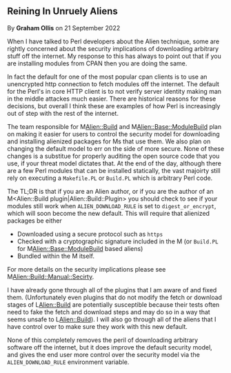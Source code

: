 ## Reining In Unruely Aliens

By <b>Graham Ollis</b> on 21 September 2022

When I have talked to Perl developers about the Alien technique, some are
rightly concerned about the security implications of downloading arbitrary
stuff off the internet.  My response to this has always to point out that
if you are installing modules from CPAN then you are doing the same.

In fact the default for one of the most popular cpan clients is to use an
unencrypted http connection to fetch modules off the internet.  The default
for the Perl's in core HTTP client is to not verify server identity making
man in the middle attackes much easier.  There are historical reasons for
these decisions, but overall I think these are examples of how Perl is
increasingly out of step with the rest of the internet.

The team responsible for M<Alien::Build> and M<Alien::Base::ModuleBuild>
plan on making it easier for users to control the security model for
downloading and installing alienized packages for M<Alien>s that use them.
We also plan on changing the default model to err on the side of more
secure.  None of these changes is a substitue for properly auditing
the open source code that you use, if your threat model dictates that.
At the end of the day, although there are a few Perl modules that can
be installed statically, the vast majoirty still rely on executing a
`Makefile.PL` or `Build.PL` which is arbitrary Perl code.

The TL;DR is that if you are an Alien author, or if you are the author
of an M<Alien::Build plugin|Alien::Build::Plugin> you should check to
see if your modules still work when `ALIEN_DOWNLOAD_RULE` is set to
`digest_or_encrypt`, which will soon become the new default.  This
will require that alienized packages be either

* Downloaded using a secure protocol such as `https`
* Checked with a cryptographic signature included in the M<alienfile> (or `Build.PL` for M<Alien::Base::ModuleBuild> based aliens)
* Bundled within the M<Alien> itself.

For more details on the security implications please see
M<Alien::Build::Manual::Secirty>.

I have already gone through all of the plugins that I am aware of and
fixed them.  (Unfortunately even plugins that do not modify the
fetch or download stages of L<Alien::Build> are potentially susceptible
because their tests often need to fake the fetch and download steps
and may do so in a way that seems unsafe to L<Alien::Build>).  I will
also go through all of the aliens that I have control over to make sure
they work with this new default.

None of this completely removes the peril of downloading arbitrary
software off the internet, but it does improve the default security
model, and gives the end user more control over the security model
via the `ALIEN_DOWNLOAD_RULE` environment variable.
